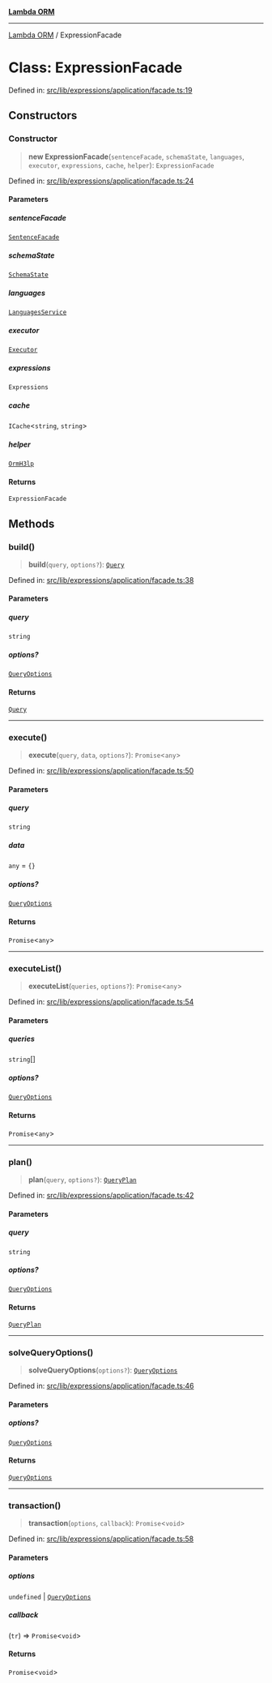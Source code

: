 [**Lambda ORM**](../README.md)

***

[Lambda ORM](../README.md) / ExpressionFacade

# Class: ExpressionFacade

Defined in: [src/lib/expressions/application/facade.ts:19](https://github.com/lambda-orm/lambdaorm/blob/d458bba636206871821586fca1a7822cc50e2446/src/lib/expressions/application/facade.ts#L19)

## Constructors

### Constructor

> **new ExpressionFacade**(`sentenceFacade`, `schemaState`, `languages`, `executor`, `expressions`, `cache`, `helper`): `ExpressionFacade`

Defined in: [src/lib/expressions/application/facade.ts:24](https://github.com/lambda-orm/lambdaorm/blob/d458bba636206871821586fca1a7822cc50e2446/src/lib/expressions/application/facade.ts#L24)

#### Parameters

##### sentenceFacade

[`SentenceFacade`](SentenceFacade.md)

##### schemaState

[`SchemaState`](SchemaState.md)

##### languages

[`LanguagesService`](LanguagesService.md)

##### executor

[`Executor`](../interfaces/Executor.md)

##### expressions

`Expressions`

##### cache

`ICache`\<`string`, `string`\>

##### helper

[`OrmH3lp`](OrmH3lp.md)

#### Returns

`ExpressionFacade`

## Methods

### build()

> **build**(`query`, `options?`): [`Query`](Query.md)

Defined in: [src/lib/expressions/application/facade.ts:38](https://github.com/lambda-orm/lambdaorm/blob/d458bba636206871821586fca1a7822cc50e2446/src/lib/expressions/application/facade.ts#L38)

#### Parameters

##### query

`string`

##### options?

[`QueryOptions`](../interfaces/QueryOptions.md)

#### Returns

[`Query`](Query.md)

***

### execute()

> **execute**(`query`, `data`, `options?`): `Promise`\<`any`\>

Defined in: [src/lib/expressions/application/facade.ts:50](https://github.com/lambda-orm/lambdaorm/blob/d458bba636206871821586fca1a7822cc50e2446/src/lib/expressions/application/facade.ts#L50)

#### Parameters

##### query

`string`

##### data

`any` = `{}`

##### options?

[`QueryOptions`](../interfaces/QueryOptions.md)

#### Returns

`Promise`\<`any`\>

***

### executeList()

> **executeList**(`queries`, `options?`): `Promise`\<`any`\>

Defined in: [src/lib/expressions/application/facade.ts:54](https://github.com/lambda-orm/lambdaorm/blob/d458bba636206871821586fca1a7822cc50e2446/src/lib/expressions/application/facade.ts#L54)

#### Parameters

##### queries

`string`[]

##### options?

[`QueryOptions`](../interfaces/QueryOptions.md)

#### Returns

`Promise`\<`any`\>

***

### plan()

> **plan**(`query`, `options?`): [`QueryPlan`](../interfaces/QueryPlan.md)

Defined in: [src/lib/expressions/application/facade.ts:42](https://github.com/lambda-orm/lambdaorm/blob/d458bba636206871821586fca1a7822cc50e2446/src/lib/expressions/application/facade.ts#L42)

#### Parameters

##### query

`string`

##### options?

[`QueryOptions`](../interfaces/QueryOptions.md)

#### Returns

[`QueryPlan`](../interfaces/QueryPlan.md)

***

### solveQueryOptions()

> **solveQueryOptions**(`options?`): [`QueryOptions`](../interfaces/QueryOptions.md)

Defined in: [src/lib/expressions/application/facade.ts:46](https://github.com/lambda-orm/lambdaorm/blob/d458bba636206871821586fca1a7822cc50e2446/src/lib/expressions/application/facade.ts#L46)

#### Parameters

##### options?

[`QueryOptions`](../interfaces/QueryOptions.md)

#### Returns

[`QueryOptions`](../interfaces/QueryOptions.md)

***

### transaction()

> **transaction**(`options`, `callback`): `Promise`\<`void`\>

Defined in: [src/lib/expressions/application/facade.ts:58](https://github.com/lambda-orm/lambdaorm/blob/d458bba636206871821586fca1a7822cc50e2446/src/lib/expressions/application/facade.ts#L58)

#### Parameters

##### options

`undefined` | [`QueryOptions`](../interfaces/QueryOptions.md)

##### callback

(`tr`) => `Promise`\<`void`\>

#### Returns

`Promise`\<`void`\>
